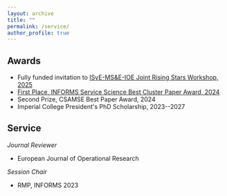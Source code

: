 ```yaml
---
layout: archive
title: ""
permalink: /service/
author_profile: true
---
```






## Awards

- Fully funded invitation to [ISyE-MS&E-IOE Joint Rising Stars Workshop, 2025](https://sites.gatech.edu/risingstars-isye-mse-ioe/)
- [First Place, INFORMS Service Science Best Cluster Paper Award, 2024](https://www.informs.org/Recognizing-Excellence/Community-Prizes/Service-Science-Section/Best-Cluster-Paper-Award)
- Second Prize, CSAMSE Best Paper Award, 2024
- Imperial College President's PhD Scholarship, 2023--2027



## Service

_Journal Reviewer_
- European Journal of Operational Research


_Session Chair_
- RMP, INFORMS 2023













